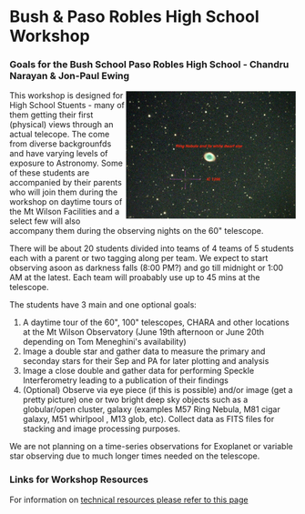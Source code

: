 # Bush & Paso Robles High School Workshop

### Goals for the Bush School Paso Robles High School - Chandru Narayan & Jon-Paul Ewing

<img src="ring.png" align="right" width=300px />

This workshop is designed for High School Stuents - many of them getting their first (physical) views through an actual telecope.  The come from diverse backgrounfds and have varying levels of exposure to Astronomy.  Some of these students are accompanied by their parents who will join them during the workshop on daytime tours of the Mt Wilson Facilities and a select few will also accompany them during the observing nights on the 60" telescope.  

There will be about 20 students divided into teams of 4 teams of 5 students each with a parent or two tagging along per team. We expect to start observing asoon as darkness falls (8:00 PM?) and go till midnight or 1:00 AM at the latest. Each team will proabably use up to 45 mins at the telescope.

The students have 3 main and one optional goals:

1.  A daytime tour of the 60", 100" telescopes, CHARA and other locations at the Mt Wilson Observatory (June 19th afternoon or June 20th depending on Tom Meneghini's availability)
1.  Image a double star and gather data to measure the primary and seconday stars for their Sep and PA for later plotting and analysis
1.  Image a close double and gather data for performing Speckle Interferometry leading to a publication of their findings
1.  (Optional) Observe via eye piece (if this is possible) and/or image (get a pretty picture) one or two bright deep sky objects such as a globular/open cluster, galaxy (examples M57 Ring Nebula, M81 cigar galaxy, M51 whirlpool , M13 glob, etc). Collect data as FITS files for stacking and image processing purposes.  

We are not planning on a time-series observations for Exoplanet or variable star observing due to much longer times needed on the telescope.

### Links for Workshop Resources

For information on [technical resources please refer to this page](https://chandrunarayan.github.io/Mt-Wilson-Workshops/#links-for-workshop-resources)



